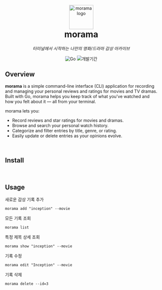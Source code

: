 <div align="center">
  <img src="https://github.com/user-attachments/assets/6d71dac4-88e2-43e6-824a-fd1e48f2031e" alt="morama logo" width="80" />
  <h1 style="margin-top: 0em;">morama</h1>
  <p><em>터미널에서 시작하는 나만의 영화/드라마 감상 아카이브</em></p>
  <p>
    <img src="https://img.shields.io/badge/개발언어-Go-00ADD8?style=for-the-badge&logo=go" alt="Go" />
    <img src="https://img.shields.io/badge/개발기간-2024.05~2024.06-9E7B6B?style=for-the-badge" alt="개발기간" />
  </p>
</div>


## Overview

**morama** is a simple command-line interface (CLI) application for recording and managing your personal reviews and ratings for movies and TV dramas. Built with Go, morama helps you keep track of what you've watched and how you felt about it — all from your terminal.

morama lets you:
- Record reviews and star ratings for movies and dramas.
- Browse and search your personal watch history.
- Categorize and filter entries by title, genre, or rating.
- Easily update or delete entries as your opinions evolve.

<br>

## Install

<br>

## Usage
새로운 감상 기록 추가
```
morama add "inception" --movie
```

모든 기록 조회
```
morama list
```

특정 제목 상세 조회
```
morama show "inception" --movie
```

기록 수정
```
morama edit "Inception" --movie
```

기록 삭제
```
morama delete --id=3
```



